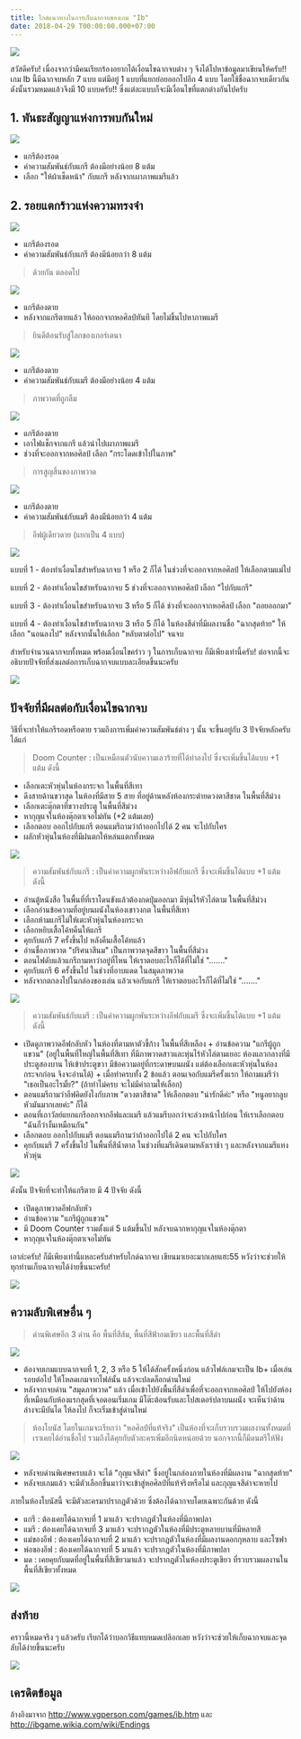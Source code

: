 ```yaml
---
title: ไกด์แนวทางในการเก็บฉากจบของเกม "Ib"
date: 2018-04-29 T00:00:00.000+07:00
---
```


![](/assets/images/ibend/leave.png)

สวัสดีครับ! เนื่องจากว่ามีคนเรียกร้องอยากได้เงื่อนไขฉากจบต่าง ๆ จึงได้ไปหาข้อมูลมาเขียนให้ครับ!! เกม Ib นี้มีฉากจบหลัก 7 แบบ แต่มีอยู่ 1 แบบที่แยกย่อยออกไปอีก 4 แบบ โดยใช้ชื่อฉากจบเดียวกัน ดังนั้นรวมหมดแล้วจึงมี 10 แบบครับ!! ซึ่งแต่ละแบบก็จะมีเงื่อนไขที่แตกต่างกันไปครับ 

##  1. พันธะสัญญาแห่งการพบกันใหม่ 

![](/assets/images/ibend/promise.png)

- แกรีต้องรอด
- ค่าความสัมพันธ์กับแกรี ต้องมีอย่างน้อย 8 แต้ม
- เลือก "ให้ผ้าเช็ดหน้า" กับแกรี หลังจากเผาภาพแมรีแล้ว

##  2. รอยแตกร้าวแห่งความทรงจำ 

![](/assets/images/ibend/crannies.png)

- แกรีต้องรอด
- ค่าความสัมพันธ์กับแกรี ต้องมีน้อยกว่า 8 แต้ม

> ด้วยกัน ตลอดไป

![](/assets/images/ibend/together.png)

- แกรีต้องตาย
- หลังจากแกรีตายแล้ว ให้ออกจากหอศิลป์ทันที โดยไม่ขึ้นไปหาภาพแมรี

> ยินดีต้อนรับสู่โลกของเกอร์เตนา

![](/assets/images/ibend/world.png)

- แกรีต้องตาย
- ค่าความสัมพันธ์กับแมรี ต้องมีอย่างน้อย 4 แต้ม

> ภาพวาดที่ถูกลืม

![](/assets/images/ibend/forgotten.png)

- แกรีต้องตาย
- เอาไฟแช็กจากแกรี แล้วนำไปเผาภาพแมรี
- ช่วงที่จะออกจากหอศิลป์ เลือก "กระโดดเข้าไปในภาพ"

> การสูญสิ้นของภาพวาด

![](/assets/images/ibend/demise.png)

- แกรีต้องตาย
- ค่าความสัมพันธ์กับแมรี ต้องมีน้อยกว่า 4 แต้ม

> อีฟผู้เดียวดาย (แยกเป็น 4 แบบ)

![](/assets/images/ibend/alone.png)

แบบที่ 1 - ต้องทำเงื่อนไขสำหรับฉากจบ 1 หรือ 2 ก็ได้ ในช่วงที่จะออกจากหอศิลป์ ให้เลือกตามแม่ไป

แบบที่ 2 - ต้องทำเงื่อนไขสำหรับฉากจบ 5 ช่วงที่จะออกจากหอศิลป์ เลือก "ไปกับแกรี"

แบบที่ 3 - ต้องทำเงื่อนไขสำหรับฉากจบ 3 หรือ 5 ก็ได้ ช่วงที่จะออกจากหอศิลป์ เลือก "ถอยออกมา"

แบบที่ 4 - ต้องทำเงื่อนไขสำหรับฉากจบ 3 หรือ 5 ก็ได้ ในห้องสีดำที่มีผลงานชื่อ "ฉากสุดท้าย" ให้เลือก "นอนลงไป" หลังจากนั้นให้เลือก "หลับตาต่อไป" จนจบ

สำหรับจำนวนฉากจบทั้งหมด พร้อมเงื่อนไขคร่าว ๆ ในการเก็บฉากจบ ก็มีเพียงเท่านี้ครับ! ต่อจากนี้จะอธิบายปัจจัยที่ส่งผลต่อการเก็บฉากจบแบบละเอียดขึ้นนะครับ 

![](/assets/images/ibend/goodend.png)

## ปัจจัยที่มีผลต่อกับเงื่อนไขฉากจบ

วิธีที่จะทำให้แกรีรอดหรือตาย รวมถึงการเพิ่มค่าความสัมพันธ์ต่าง ๆ นั้น จะขึ้นอยู่กับ 3 ปัจจัยหลักครับ ได้แก่

> Doom Counter : เป็นเหมือนตัวนับความเลวร้ายที่ได้ทำลงไป ซึ่งจะเพิ่มขึ้นได้แบบ +1 แต้ม ดังนี้

- เลือกเตะหัวหุ่นในห้องกระจก ในพื้นที่สีเทา
- ดึงสายด้านขวาสุด ในห้องที่มีสาย 5 สาย ที่อยู่ด้านหลังห้องกระต่ายดวงตาสีชาด ในพื้นที่สีม่วง
- เลือกเตะตุ๊กตาที่ขวางประตู ในพื้นที่สีม่วง
- หากุญแจในห้องตุ๊กตาเจอไม่ทัน (+2 แต้มเลย)
- เลือกตอบ ออกไปกับแกรี ตอนแมรีถามว่าถ้าออกไปได้ 2 คน จะไปกับใคร
- ผลักหัวหุ่นในห้องที่มีฝนตกให้หล่นแตกทั้งหมด

![](/assets/images/ibend/garrykick.png)

> ความสัมพันธ์กับแกรี : เป็นค่าความผูกพันระหว่างอีฟกับแกรี ซึ่งจะเพิ่มขึ้นได้แบบ +1 แต้ม ดังนี้

- อ่านตู้หนังสือ ในพื้นที่ที่เราโดนขังแล้วต้องกดปุ่มออกมา มีหุ่นไร้หัวไล่ตาม ในพื้นที่สีม่วง
- เลือกอ่านข้อความที่อยู่บนผนังในห้องเขาวงกต ในพื้นที่สีเทา
- เลือกห้ามแกรีไม่ให้เตะหัวหุ่นในห้องกระจก
- เลือกหยิบเสื้อโค้ทคืนให้แกรี
- คุยกับแกรี 7 ครั้งขึ้นไป หลังคืนเสื้อโค้ทแล้ว
- อ่านชื่อภาพวาด "ปริศนาสีนม" เป็นภาพวาดจุดสีขาว ในพื้นที่สีม่วง
- ตอนไฟดับแล้วแกรีถามหาว่าอยู่ที่ไหน ให้เราตอบอะไรก็ได้ที่ไม่ใช่ "......."
- คุยกับแกรี 6 ครั้งขึ้นไป ในช่วงที่อาบแดด ในสมุดภาพวาด
- หลังจากตกลงไปในกล่องของเล่น แล้วเจอกับแกรี ให้เราตอบอะไรก็ได้ที่ไม่ใช่ "......."

![](/assets/images/ibend/nightmare.png)

> ความสัมพันธ์กับแมรี : เป็นค่าความผูกพันระหว่างอีฟกับแมรี ซึ่งจะเพิ่มขึ้นได้แบบ +1 แต้ม ดังนี้

- เปิดดูภาพวาดอีฟกลับหัว ในห้องที่ตามหาตัวขี้ก้าง ในพื้นที่สีเหลือง + อ่านข้อความ "แกรีผู้ถูกแขวน" 
(อยู่ในพื้นที่ใหญ่ในพื้นที่สีเทา ที่มีภาพวาดสาวและหุ่นไร้หัวไล่ตามเยอะ ห้องแถวกลางที่มีประตูสองบาน ให้เข้าประตูขวา มีข้อความอยู่ที่กระดาษบนผนัง 
แต่ต้องเลือกเตะหัวหุ่นในห้องกระจกก่อน จึงจะอ่านได้) + เมื่อทำครบทั้ง 2 ข้อแล้ว ตอนเจอกับแมรีครั้งแรก ให้ถามแมรีว่า "เธอเป็นอะไรมั้ย?" (ถ้าทำไม่ครบ จะไม่มีคำถามให้เลือก)
- ตอนแมรีถามว่าอีฟคิดยังไงกับภาพ "ดวงตาสีชาด" ให้เลือกตอบ "น่ารักดีค่ะ" หรือ "หนูอยากลูบหัวมันมากเลยค่ะ" ก็ได้
- ตอนที่เถาวัลย์แยกแกรีออกจากอีฟและแมรี แล้วแมรีบอกว่าจะล่วงหน้าไปก่อน ให้เราเลือกตอบ "ฉันก็ว่างั้นเหมือนกัน"
- เลือกตอบ ออกไปกับแมรี ตอนแมรีถามว่าถ้าออกไปได้ 2 คน จะไปกับใคร
- คุยกับแมรี 7 ครั้งขึ้นไป ในพื้นที่สีน้ำตาล ในช่วงที่แมรีเดินตามหลังเราช้า ๆ และหลังจากแมรีแทงหัวหุ่น

![](/assets/images/ibend/marytalk.png)

ดังนั้น ปัจจัยที่จะทำให้แกรีตาย มี 4 ปัจจัย ดังนี้

- เปิดดูภาพวาดอีฟกลับหัว 
- อ่านข้อความ "แกรีผู้ถูกแขวน"
- มี Doom Counter รวมตั้งแต่ 5 แต้มขึ้นไป หลังจบฉากหากุญแจในห้องตุ๊กตา
- หากุญแจในห้องตุ๊กตาเจอไม่ทัน

เอาล่ะครับ! ก็มีเพียงเท่านี้แหละครับสำหรับไกด์ฉากจบ เขียนมาเยอะมากเลยแฮะ55 หวังว่าจะช่วยให้ทุกท่านเก็บฉากจบได้ง่ายขึ้นนะครับ!

![](/assets/images/ibend/dollroom.png)

## ความลับพิเศษอื่น ๆ

> ด่านพิเศษอีก 3 ด่าน คือ พื้นที่สีส้ม, พื้นที่สีฟ้าอมเขียว และพื้นที่สีดำ

![](/assets/images/ibend/snake.png)

- ต้องจบเกมแบบฉากจบที่ 1, 2, 3 หรือ 5 ให้ได้สักครั้งหนึ่งก่อน แล้วไฟล์เกมจะเป็น Ib+ เมื่อเล่นรอบต่อไป ให้โหลดเกมจากไฟล์นั้น แล้วจะปลดล็อกด่านใหม่
- หลังจากจบด่าน "สมุดภาพวาด" แล้ว เมื่อเข้าไปยังพื้นที่สีดำเพื่อที่จะออกจากหอศิลป์ ให้ไปยังห้องที่เหมือนกับห้องแรกสุดที่เจอตอนเริ่มเกม มีโต๊ะต้อนรับและโปสเตอร์ปลาบนผนัง 
จะเห็นว่าด้านล่างจะมีบันได ให้ลงไป ก็จะเริ่มเข้าสู่ด่านใหม่

> ห้องโบนัส โดยในเกมจะเรียกว่า "หอศิลป์ที่แท้จริง" เป็นห้องที่จะเก็บรวบรวมผลงานทั้งหมดที่เราเคยได้อ่านชื่อไป รวมถึงได้คุยกับตัวละครเพิ่มอีกนิดหน่อยด้วย 
นอกจากนี้ก็มีดนตรีให้ฟัง

![](/assets/images/ibend/ibtruegal.png)

- หลังจบด่านพิเศษครบแล้ว จะได้ "กุญแจสีดำ" ซึ่งอยู่ในกล่องภายในห้องที่มีผลงาน "ฉากสุดท้าย" 
- หลังจบเกมแล้ว จะมีตัวเลือกขึ้นมาว่าจะเข้าสู่หอศิลป์ที่แท้จริงหรือไม่ และกุญแจสีดำจะหายไป

ภายในห้องโบนัสนี้ จะมีตัวละครมาปรากฎตัวด้วย ซึ่งต้องได้ฉากจบโดยเฉพาะกันด้วย ดังนี้

- แกรี : ต้องเคยได้ฉากจบที่ 1 มาแล้ว จะปรากฎตัวในห้องที่มีภาพปลา
- แมรี : ต้องเคยได้ฉากจบที่ 3 มาแล้ว จะปรากฎตัวในห้องที่มีประตูหลายบานที่มีหลายสี
- แม่ของอีฟ : ต้องเคยได้ฉากจบที่ 2 มาแล้ว จะปรากฎตัวในห้องที่มีผลงานดอกกุหลาบ และโซฟา
- พ่อของอีฟ : ต้องเคยได้ฉากจบที่ 5 มาแล้ว จะปรากฎตัวในห้องที่มีภาพปลา
- มด : เคยคุยกับมดที่อยู่ในพื้นที่สีเขียวมาแล้ว จะปรากฎตัวในห้องประตูเขียว ที่รวบรวมผลงานในพื้นที่สีเขียวทั้งหมด

![](/assets/images/ibend/garryingal.jpg)

## ส่งท้าย

คราวนี้หมดจริง ๆ แล้วครับ เรียกได้ว่าบอกวิธีแทบหมดเปลิอกเลย หวังว่าจะช่วยให้เก็บฉากจบและจุดลับได้ง่ายขึ้นนะครับ

![](/assets/images/wezlogo2crop645.png)

## เครดิตข้อมูล

อ้างอิงมาจาก http://www.vgperson.com/games/ib.htm และ http://ibgame.wikia.com/wiki/Endings
